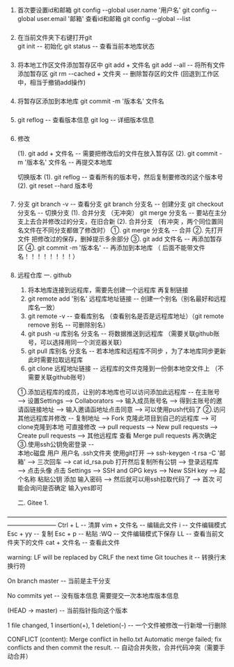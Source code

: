 ###
1. 首次要设置id和邮箱
    git config --global user.name '用户名'
    git config --global user.email '邮箱'
   查看id和邮箱
    git config --global --list

### 
2. 在当前文件夹下右键打开git  
    git init -- 初始化
    git status -- 查看当前本地库状态

###
3. 将本地工作区文件添加暂存区中
    git add + 文件名
    git add --all -- 将所有文件添加暂存区
    git rm --cached + 文件夹  --     删除暂存区的文件 (回退到工作区中，相当于撤销add操作)
    <!-- 后面+ -f 强制删除 -->

###
4. 将暂存区添加到本地库 
    git commit -m '版本名' 文件名  

### 
5. git reflog  --  查看版本信息
    <!-- 例如：1453fb2 (HEAD -> master) HEAD@{0}: commit (initial): first commit
    -- 1453fb2 版本号    first commit 版本名称 -->
   git log -- 详细版本信息

###
6. 修改
     <!-- modified:   hello.txt   -- 此文件已被修改 （红字表示没添加暂存区，绿字表示已在暂存区） -->
     (1). git add + 文件名  --  需要把修改后的文件在放入暂存区
     (2). git commit -m '版本名' 文件名  --  再提交本地库  
     <!-- 注意： (HEAD -> master) 工作区永远只会显示指针指向的这个版本的文件（只显示一个），不可能在工作区出现多个版本的此文件 -->

    切换版本
     (1). git reflog  --  查看所有的版本号，然后复制要修改的这个版本号
     (2). git reset --hard 版本号
     <!-- (HEAD -> master) 此时指针就指向此版本号了，查看或者修改时就会对应此版本的文件进行操作， -->
     <!-- 原理：git会在本地内存中记录所有的版本，通过调用HEAD指针来指向不同的版本 -->

###
7. 分支
     git branch -v  --  查看分支
     git branch 分支名  --  创建分支
     git checkout 分支名  --  切换分支
     <!-- 对此分支的数据的修改不会影响别的分支上的数据 -->
    (1). 合并分支 （无冲突）
     git merge 分支名  --  要站在主分支上去合并修改过的分支，在旧合新
    (2). 合并分支 （有冲突 ，两个同位置同名文件在不同分支都做了修改时）
     ①. git merge 分支名 -- 合并
     ②. 先打开文件 把修改过的保存，删掉提示多余部分
      <!-- <<<<<<< HEAD  -- 当前分支的修改    ======    >>>>>>> 合并分支名 --要合并的分支的修改 -->
     ③. git add 文件名  --  再添加暂存区 
     ④. git commit -m '版本名' -- 再添加到本地库  （ 后面不能带文件名！！！！！！！！）

###
8. 远程仓库 
    一. github
    1. 将本地库连接到远程库，需要先创建一个远程库 再复制链接
    2. git remote add '别名' 远程库地址链接  -- 创建一个别名（别名最好和远程库名一致）
    3. git remote -v  -- 查看库别名 （查看别名是否是远程库地址）（git remote remove 别名  --  可删除别名）
    4. git push -u 库别名 分支名  --  将数据推送到远程库 （需要关联github账号，可以选择用同一个浏览器关联）
    5. git pull 库别名 分支名  -- 若本地库和远程库不同步 ，为了本地库同步更新 此时需要拉取远程库
    6. git clone 远程地址链接  -- 远程库的文件克隆到一份倒本地空文件上 （不需要关联github账号）
        <!-- 克隆 : 拉取文件 ， 初始化本地仓库 ， 创建别名 别名都创建好了 初始别名为origin -->
    ①.添加远程库的成员，让别的本地库也可以访问添加此远程库 -- 
        在主账号  ——>  设置Settings  ——>  Collaborators ——>  输入成员账号名  ——>  得到主账号的邀请函链接地址  ——>  输入邀请函地址点击同意  ——>  可以使用push代码了
    ②.访问其他远程库并修改 -- 
        复制地址  ——>  Fork 克隆此项目到自己的远程库  ——>  可clone克隆到本地 可直接修改  ——>  pull requests  ——>  New pull requests  ——>  Create pull requests  ——>  其他远程库 查看 Merge pull requests 再次确定
    ③.使用ssh公钥免密登录  --  
        本地c磁盘 用户 用户名 .ssh文件夹 使用git打开  ——>  ssh-keygen -t rsa -C '邮箱'  ——>  三次回车  ——>  cat id_rsa.pub 打开然后复制所有公钥  ——>  登录远程库  ——>  点击头像 点击  Settings  ——>  SSH and GPG keys  ——>  New SSH key  ——>  起个名称 粘贴公钥 添加 输入密码  ——>  然后就可以用ssh拉取代码了  ——>  首次 可能会询问是否确定 输入yes即可

    二. Gitee
    1. 




    













————————————————————————————————————————————
Ctrl + L -- 清屏
vim + 文件名 -- 编辑此文件
    i -- 文件编辑模式
    Esc + yy -- 复制   Esc + p -- 粘贴
    :WQ -- 文件编辑模式下保存
LL -- 查看当前文件夹下的文件
cat + 文件名 -- 查看此文件 
 
warning: LF will be replaced by CRLF the next time Git touches it   -- 转换行末换行符

On branch master -- 当前是主干分支

No commits yet  -- 没有版本信息 需要提交一次本地库版本信息

(HEAD -> master) -- 当前指针指向这个版本

1 file changed, 1 insertion(+), 1 deletion(-) -- 一个文件被修改一行新增一行删除

CONFLICT (content): Merge conflict in hello.txt Automatic merge failed; fix conflicts and then commit the result. -- 自动合并失败，合并代码冲突（需要手动合并）